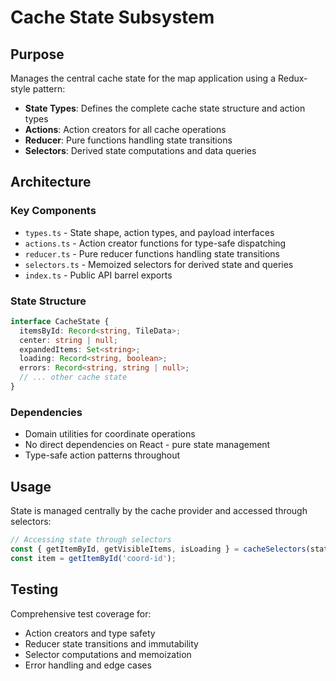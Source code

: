 # Cache State Subsystem

## Purpose

Manages the central cache state for the map application using a Redux-style pattern:
- **State Types**: Defines the complete cache state structure and action types
- **Actions**: Action creators for all cache operations
- **Reducer**: Pure functions handling state transitions
- **Selectors**: Derived state computations and data queries

## Architecture

### Key Components
- `types.ts` - State shape, action types, and payload interfaces
- `actions.ts` - Action creator functions for type-safe dispatching
- `reducer.ts` - Pure reducer functions handling state transitions
- `selectors.ts` - Memoized selectors for derived state and queries
- `index.ts` - Public API barrel exports

### State Structure
```typescript
interface CacheState {
  itemsById: Record<string, TileData>;
  center: string | null;
  expandedItems: Set<string>;
  loading: Record<string, boolean>;
  errors: Record<string, string | null>;
  // ... other cache state
}
```

### Dependencies
- Domain utilities for coordinate operations
- No direct dependencies on React - pure state management
- Type-safe action patterns throughout

## Usage

State is managed centrally by the cache provider and accessed through selectors:

```typescript
// Accessing state through selectors
const { getItemById, getVisibleItems, isLoading } = cacheSelectors(state);
const item = getItemById('coord-id');
```

## Testing

Comprehensive test coverage for:
- Action creators and type safety
- Reducer state transitions and immutability
- Selector computations and memoization
- Error handling and edge cases